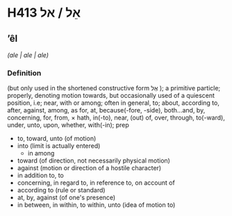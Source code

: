 # H413 אֵל / אל

## ʼêl

_(ale | ale | ale)_

### Definition

(but only used in the shortened constructive form אֶל ); a primitive particle; properly, denoting motion towards, but occasionally used of a quiescent position, i.e; near, with or among; often in general, to; about, according to, after, against, among, as for, at, because(-fore, -side), both...and, by, concerning, for, from, × hath, in(-to), near, (out) of, over, through, to(-ward), under, unto, upon, whether, with(-in); prep

- to, toward, unto (of motion)
- into (limit is actually entered)
  - in among
- toward (of direction, not necessarily physical motion)
- against (motion or direction of a hostile character)
- in addition to, to
- concerning, in regard to, in reference to, on account of
- according to (rule or standard)
- at, by, against (of one's presence)
- in between, in within, to within, unto (idea of motion to)
